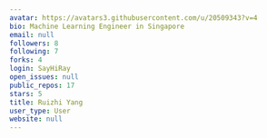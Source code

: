 ```yaml
---
avatar: https://avatars3.githubusercontent.com/u/20509343?v=4
bio: Machine Learning Engineer in Singapore
email: null
followers: 8
following: 7
forks: 4
login: SayHiRay
open_issues: null
public_repos: 17
stars: 5
title: Ruizhi Yang
user_type: User
website: null
---
```

